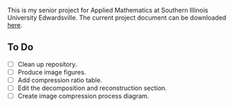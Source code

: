 This is my senior project for Applied Mathematics at Southern Illinois University Edwardsville. The current project document can be downloaded [here](https://github.com/asbeeny/senior-project/raw/master/project.pdf).

## To Do
- [ ] Clean up repository.
- [ ] Produce image figures.
- [ ] Add compression ratio table.
- [ ] Edit the decomposition and reconstruction section.
- [ ] Create image compression process diagram.